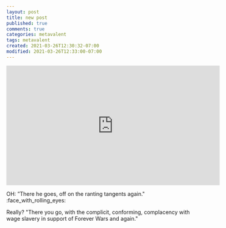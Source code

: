 ```yaml
---
layout: post
title: new post
published: true
comments: true
categories: metavalent
tags: metavalent
created: 2021-03-26T12:30:32-07:00
modified: 2021-03-26T12:33:00-07:00
---
```


<div class="embed-container"><iframe width="560" height="315" src="
https://youtu.be/3Z5yuHVDcl0" title="YouTube video player" frameborder="0" allow="accelerometer; autoplay; clipboard-write; encrypted-media; gyroscope; picture-in-picture" allowfullscreen></iframe></div>

OH: ”There he goes, off on the ranting tangents again." :face_with_rolling_eyes:

Really? "There you go, with the complicit, conforming, complacency with wage slavery in support of Forever Wars and again."
